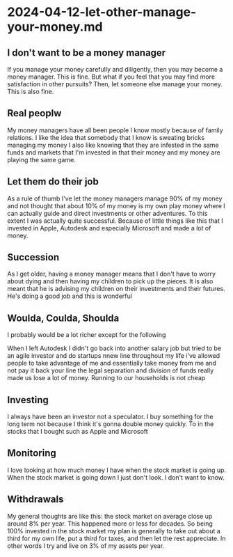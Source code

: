 # 2024-04-12-let-other-manage-your-money.md

## I don't want to be a money manager

If you manage your money carefully and diligently, then you may become a money manager. This is fine. But what if you feel that you may find more satisfaction in other pursuits? Then, let someone else manage your money. This is also fine.

## Real peoplw
My money managers have all been people I know mostly because of family relations. I like the idea that somebody that I know is sweating bricks managing my money I also like knowing that they are infested in the same funds and markets that I'm invested in that their money and my money are playing the same game.

## Let them do their job

As a rule of thumb I've let the money managers manage 90% of my money and not thought that about 10% of my money is my own play money where I can actually guide and direct investments or other adventures. To this extent I was actually quite successful. Because of little things like this that I invested in Apple, Autodesk and especially Microsoft and made a lot of money.

## Succession

As I get older, having a money manager means that I don't have to worry about dying and then having my children to pick up the pieces. It is also meant that he is advising my children on their investments and their futures. He's doing a good job and this is wonderful

## Woulda, Coulda, Shoulda

I probably would be a lot richer except for the following

When I left Autodesk I didn't go back into another salary job but tried to be an agile investor and do startups nnew line throughout my life i've allowed people to take advantage of me and essentially take money from me and not pay it back your line the legal separation and division of funds really made us lose a lot of money. Running to our households is not cheap

## Investing

I always have been an investor not a speculator. I buy something for the long term not because I think it's gonna double money quickly. To in the stocks that I bought such as Apple and Microsoft

## Monitoring
I love looking at how much money I have when the stock market is going up. When the stock market is going down I just don't look. I don't want to know.

## Withdrawals

My general thoughts are like this: the stock market on average close up around 8% per year. This happened more or less for decades. So being 100% invested in the stock market my plan is generally to take out about a third for my own life, put a third for taxes, and then let the rest appreciate. In other words I try and live on 3% of my assets per year.

